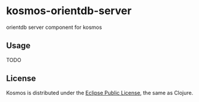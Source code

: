 # kosmos-orientdb-server

orientdb server component for kosmos

## Usage

TODO

## License

Kosmos is distributed under the [Eclipse Public License](http://opensource.org/licenses/eclipse-1.0.php), the same as Clojure.
